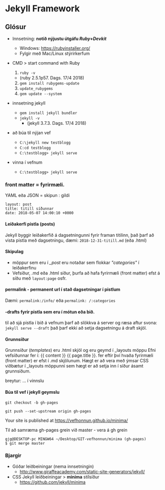 # Jekyll Framework

## Glósur
* Innsetning: **notið nýjustu útgáfu _Ruby+Devkit_**
  * Windows: https://rubyinstaller.org/
  * Fylgir með Mac/Linux stýrirkerfum 

* CMD > start command with Ruby
  1. ``` ruby -v ``` 
  	* (ruby 2.5.1p57. Dags. 17/4 2018)
  2. ``` gem install rubygems-update ``` 
  3. ``` update_rubygems ``` 
  4. ``` gem update --system ``` 

* innsetning jekyll 
  * ``` gem install jekyll bundler ```
  * ``` jekyll -v ```  
  	* (jekyll 3.7.3. Dags. 17/4 2018)

* að búa til nýjan vef
  * ``` C:\jekyll new testblogg ``` 
  * ``` C:cd testblogg ``` 
  * ``` C:\testblogg> jekyll serve ``` 

* vinna í vefnum 
  * ``` C:\testblogg> jekyll serve ``` 

### front matter = fyrirmæli. 
YAML eða JSON = skipun : gildi

```
layout: post
title: titill síðunnar
date: 2018-05-07 14:00:10 +0000
```

#### Leiðakerfi pistla (posts)
Jekyll byggir leiðakerfið á dagsetningunni fyrir framan titilinn, það þarf að vista pistla með dagsetningu, dæmi: ```2018-12-31-titill.md``` (eða .html)

#### Skipulag
* möppur sem eru í *_post* eru notaðar sem flokkar _"categories"_ í leiðakerfinu
* Vefsíður, .md eða .html síður, þurfa að hafa fyrirmæli (front matter) efst á síðu með ```layout:page``` osfr.

#### permalink - permanent url  í stað dagsetningar í pistlum
Dæmi: ```permalink:/info/``` eða ```permalink: /:categories```

#### -drafts fyrir pistla sem eru í mótun eða bið.
til að sjá pistla í bið á vefnum þarf að slökkva á server og ræsa aftur svona: 
```jekyll serve --draft``` það þarf ekki að setja dagsetningu á draft skjöl.

#### Grunnsíður
Grunnsíður (_templates_) eru .html skjöl og eru geymd í _layouts möppu
Efni vefsíðunnar fer í: {{ content }} 
{{ page.title }}. fer eftir því hvaða fyrirmæli (front matter) er efst í .md skjölunum. 
Hægt er að vera með ýmsar CSS viðbætur í _layouts möppunni sem hægt er að setja inn í síður ásamt grunnsíðum.

breytur: ... í vinnslu

#### Búa til vef í jekyll geymslu
```
git checkout -b gh-pages 

git push --set-upstream origin gh-pages

```
 Your site is published at https://vefhonnun.github.io/minima/

Til að samræma gh-pages grein við master - vera á gh grein
``` 
gjg@DESKTOP-pc MINGW64 ~/Desktop/GIT-vefhonnun/minima (gh-pages)
$ git merge master
```
### Bjargir
* Góðar leiðbeiningar (nema innsetningin) 
  * http://www.giraffeacademy.com/static-site-generators/jekyll/
* CSS Jekyll leiðbeiningar > **minima** stílsíður 
  * https://github.com/jekyll/minima 




    





